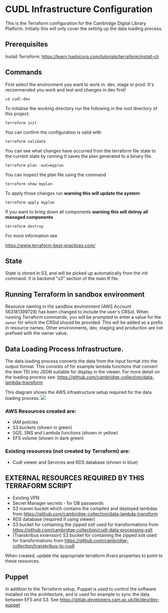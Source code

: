 # CUDL Infrastructure Configuration

This is the Terraform configuration for the Cambridge Digital Library Platform.
Initially this will only cover the setting up the data loading process.

## Prerequisites 

Install Terraform: https://learn.hashicorp.com/tutorials/terraform/install-cli

## Commands

First select the environment you want to work in: dev, stage or prod.  It's recommended you 
work and test and changes in dev first!

    cd cudl-dev

To initialise the working directory run the following in the root directory of this project.

    terraform init

You can confirm the configuration is valid with 

    terraform validate 

You can see what changes have occurred from the terraform file state to the current state by running
It saves the plan generated to a binary file.

    terraform plan -out=myplan 

You can inspect the plan file using the command

    terraform show myplan 

To apply those changes run  **warning this will update the system** 

    terraform apply myplan 

If you want to bring down all components **warning this will detroy all managed components**
    
    terraform destroy

For more information see

https://www.terraform-best-practices.com/

## State

State is stored in S3, and will be picked up automatically from the init command.
It is backend "s3" section of the main.tf file.

## Running Terraform in sandbox environment

Resource naming in the sandbox environment (AWS Account 563181399728) has been changed to include the user's CRSid. When running Terraform commands, you will be prompted to enter a value for the `owner` for which the CRSid should be provided. This will be added as a prefix in resource names. Other environments, dev, staging and production are not prefixed with the owner value.

## Data Loading Process Infrastructure.

The data loading process converts the data from the input format into the output format.
This consists of for example lambda functions that convert the item TEI into JSON suitable for
display in the viewer. For more detail on the loading process see:
https://github.com/cambridge-collection/data-lambda-transform

This diagram shows the AWS infrastructure setup required for the data loading process. 
![](docs/images/CUDL_data_processing.jpg)

### AWS Resources created are:

- IAM policies
- S3 buckets (shown in green)
- SQS, SNS and Lambda functions (shown in yellow)
- EFS volume (shown in dark green)

### Existing resources (not created by Terraform) are: 

- Cudl viewer and Services and RDS database (shown in blue)

## EXTERNAL RESOURCES REQUIRED BY THIS TERRAFORM SCRIPT

- Existing VPN
- Secret Manager secrets - for DB passwords
- S3 maven bucket which contains the compiled and deployed lambdas from https://github.com/cambridge-collection/data-lambda-transform
- RDS database (required if using viewer)
- S3 bucket for containing the zipped xslt used for transformations from https://github.com/cambridge-collection/cudl-data-processing-xslt 
- (Transkribus extension) S3 bucket for containing the zipped xslt used for transformations from https://github.com/cambridge-collection/transkribus-to-cudl

When created, update the appropriate terraform.tfvars properties to point to these resources.

## Puppet 
In addition to the Terraform setup, Puppet is used to control the software 
installed on the architecture, and is used for example to sync the data between EFS and S3.
See https://gitlab.developers.cam.ac.uk/lib/dev/dev-puppet
